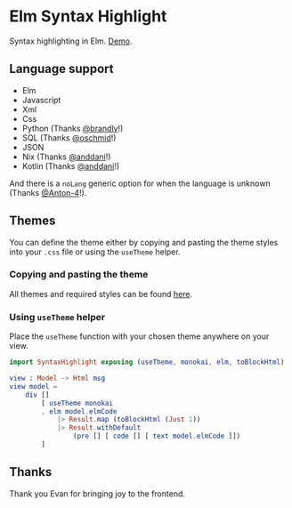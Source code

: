 # Elm Syntax Highlight

Syntax highlighting in Elm. [Demo](https://pablohirafuji.github.io/elm-syntax-highlight/).

## Language support

- Elm
- Javascript
- Xml
- Css
- Python (Thanks [@brandly](https://github.com/brandly)!)
- SQL (Thanks [@oschmid](https://github.com/oschmid)!)
- JSON
- Nix (Thanks [@anddani](https://github.com/anddani)!)
- Kotlin (Thanks [@anddani](https://github.com/anddani)!)

And there is a `noLang` generic option for when the language is unknown (Thanks [@Anton-4](https://github.com/Anton-4)!).

## Themes

You can define the theme either by copying and pasting the theme styles into your `.css` file or using the `useTheme` helper.

### Copying and pasting the theme

All themes and required styles can be found [here](https://pablohirafuji.github.io/elm-syntax-highlight/themes.html).

### Using `useTheme` helper

Place the `useTheme` function with your chosen theme anywhere on your view.

```elm
import SyntaxHighlight exposing (useTheme, monokai, elm, toBlockHtml)

view : Model -> Html msg
view model =
    div []
        [ useTheme monokai
        , elm model.elmCode
            |> Result.map (toBlockHtml (Just 1))
            |> Result.withDefault
                (pre [] [ code [] [ text model.elmCode ]])
        ]
```

## Thanks

Thank you Evan for bringing joy to the frontend.
